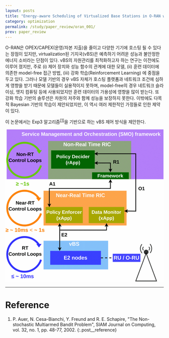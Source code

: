 ```yaml
---
layout: posts
title: "Energy-aware Scheduling of Virtualized Base Stations in O-RAN with Online Learning"
category: optimization
permalink: /study/paper_review/oran_001/
prev: paper_review
---
```


O-RAN은 OPEX/CAPEX(운영/자본 지출)을 줄이고 다양한 기기에 호스팅 될 수 있다는 장점이 있지만, virtualization된 기지국(vBS)은 예측하기 어려운 성능과 불안정한 에너지 소비라는 단점이 있다. vBS의 자원관리를 최적화하고자 하는 연구는 이전에도 이루어 졌지만, 주로 (i) 제어 장치와 성능 함수의 관계에 대한 모델, (ii) 훈련 데이터에 의존한 model-free 접근 방법, (iii) 강화 학습(Reinforcement Learning) 에 중점을 두고 있다. 그러나 모델 기반의 경우 vBS 자체가 호스팅 플랫폼과 네트워크 조건에 심하게 영향을 받기 때문에 모델들이 실용적이지 못하며, model-free의 경우 네트워크 슬라이싱, 엣지 컴퓨팅 등에 사용되었지만 훈련 데이터의 가용성에 영향을 많이 받는다. 또 강화 학습 기반의 솔루션은 차원의 저주와 함께 성능을 보장하지 못한다. 이밖에도 다목적 Bayesian 기반의 학습이 제안되었지만, 이 역시 여러 제한적인 가정들로 인한 제약이 있다.

이 논문에서는 Exp3 알고리즘<sup><a href='#Reference'>[1]</a></sup>을 기반으로 하는 vBS 제어 방식을 제안한다.

<img class="modal img__small" src="/_pages/study/paper_review/images/oran_001/1.gif" alt="<b>[Fig. 1]</b> O-RAN 호환 architecture 및 workflow."/>

---

# <a name="Reference"></a>Reference
1. P. Auer, N. Cesa-Bianchi, Y. Freund and R. E. Schapire, "The Non-stochastic Multiarmed Bandit Problem", SIAM Journal on Computing, vol. 32, no. 1, pp. 48-77, 2002.
{:.post__reference}